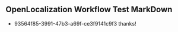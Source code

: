 ## OpenLocalization Workflow Test MarkDown
* 93564f85-3991-47b3-a69f-ce3f9141c9f3 
thanks!<!--HONumber=Mar16_HO3-->
